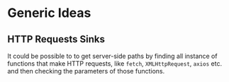 # Generic Ideas
## HTTP Requests Sinks
It could be possible to to get server-side paths by finding all instance of functions that make HTTP requests, like `fetch`, `XMLHttpRequest`, `axios` etc. and then checking the parameters of those functions.

